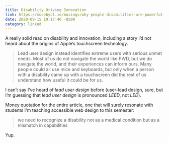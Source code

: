 ```yaml
---
title: Disability Driving Innovation
link: https://musebycl.io/musings/why-people-disabilities-are-powerful-drivers-innovation
date: 2020-09-15 19:17:40 -0500
category: linked
---
```


A really solid read on disability and innovation, including a story I’d not heard about the origins
of Apple’s touchscreen technology.

> Lead user design instead identifies extreme users with serious unmet needs. Most of us do not
> navigate the world like PWD, but we do navigate the world, and their experiences can inform ours.
> Many people could all use mice and keyboards, but only when a person with a disability came up
> with a touchscreen did the rest of us understand how useful it could be for us.

I can’t say I’ve heard of *lead user design* before (user-lead design, sure, but I’m guessing that
*lead user design* is pronounced *LEED*, not *LED*).

Money quotation for the entire article, one that will surely resonate with students I'm teaching
accessible web design to this semester:

> we need to recognize a disability not as a medical condition but as a mismatch in capabilities

Yup.
